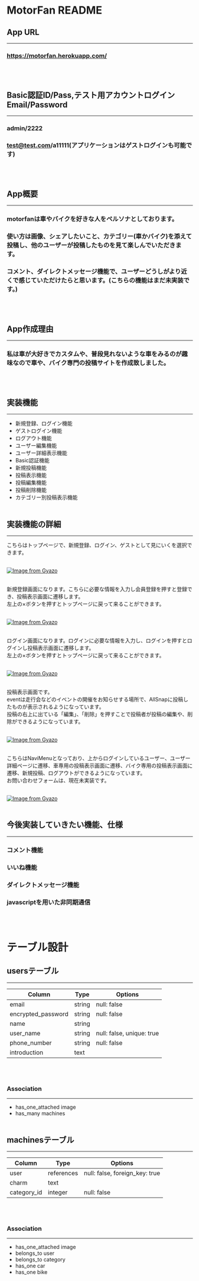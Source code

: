 # MotorFan README

## App URL
---
### https://motorfan.herokuapp.com/
<br></br>

## Basic認証ID/Pass,テスト用アカウントログインEmail/Password
---
### admin/2222
### test@test.com/a11111(アプリケーションはゲストログインも可能です)
<br></br>

## App概要
---
### motorfanは車やバイクを好きな人をペルソナとしております。  
### 使い方は画像、シェアしたいこと、カテゴリー(車かバイク)を添えて投稿し、他のユーザーが投稿したものを見て楽しんでいただきます。
### コメント、ダイレクトメッセージ機能で、ユーザーどうしがより近くで感じていただけたらと思います。(こちらの機能はまだ未実装です。)
<br></br>

## App作成理由
---

### 私は車が大好きでカスタムや、普段見れないような車をみるのが趣味なので車や、バイク専門の投稿サイトを作成致しました。
<br></br>

## 実装機能
---
* 新規登録、ログイン機能
* ゲストログイン機能
* ログアウト機能
* ユーザー編集機能
* ユーザー詳細表示機能
* Basic認証機能
* 新規投稿機能
* 投稿表示機能
* 投稿編集機能
* 投稿削除機能
* カテゴリー別投稿表示機能
<br></br>

## 実装機能の詳細
---
こちらはトップページで、新規登録、ログイン、ゲストとして見にいくを選択できます。
<br></br>

[![Image from Gyazo](https://i.gyazo.com/2ef9200f08ee91dcb6bfb08ddb3af322.gif)](https://gyazo.com/2ef9200f08ee91dcb6bfb08ddb3af322)
<br></br>

新規登録画面になります。こちらに必要な情報を入力し会員登録を押すと登録でき、投稿表示画面に遷移します。  
左上の×ボタンを押すとトップページに戻って来ることができます。
<br></br>

[![Image from Gyazo](https://i.gyazo.com/ed13520bc0928244e653a580f5eb6c68.jpg)](https://gyazo.com/ed13520bc0928244e653a580f5eb6c68)
<br></br>

ログイン画面になります。ログインに必要な情報を入力し、ログインを押すとログインし投稿表示画面に遷移します。  
左上の×ボタンを押すとトップページに戻って来ることができます。
<br></br>

[![Image from Gyazo](https://i.gyazo.com/7a7de527e679e89c7babe032c8338251.jpg)](https://gyazo.com/7a7de527e679e89c7babe032c8338251)
<br></br>

投稿表示画面です。  
eventは走行会などのイベントの開催をお知らせする場所で、AllSnapに投稿したものが表示されるようになっています。  
投稿の右上に出ている「編集」、「削除」を押すことで投稿者が投稿の編集や、削除ができるようになっています。
<br></br>

[![Image from Gyazo](https://i.gyazo.com/95b9f92ceba91e8f765f6d50d930dd17.gif)](https://gyazo.com/95b9f92ceba91e8f765f6d50d930dd17)
<br></br>

こちらはNaviMenuとなっており、上からログインしているユーザー、ユーザー詳細ページに遷移、車専用の投稿表示画面に遷移、バイク専用の投稿表示画面に遷移、新規投稿、ログアウトができるようになっています。  
お問い合わせフォームは、現在未実装です。
<br></br>

[![Image from Gyazo](https://i.gyazo.com/d8ba8ec5938ad04de28dc6b81445c536.gif)](https://gyazo.com/d8ba8ec5938ad04de28dc6b81445c536)
<br></br>

## 今後実装していきたい機能、仕様
---
### コメント機能

### いいね機能

### ダイレクトメッセージ機能

### javascriptを用いた非同期通信
<br></br>

# テーブル設計

## usersテーブル
---
| Column             | Type   | Options                   |
| ------------------ | ------ | ------------------------- |
| email              | string | null: false               |
| encrypted_password | string | null: false               |
| name               | string |                           |
| user_name          | string | null: false, unique: true |
| phone_number       | string | null: false               |
| introduction       | text   |                           |
<br></br>

### Association
---
* has_one_attached image  
* has_many machines
<br></br>

## machinesテーブル
---
| Column      | Type       | Options                       |
| ----------- | -----------| ----------------------------- |
| user        | references | null: false, foreign_key: true|
| charm       | text       |                               |
| category_id | integer    | null: false                   |
<br></br>

### Association
---
* has_one_attached image  
* belongs_to user  
* belongs_to category  
* has_one car  
* has_one bike  
<br></br>
